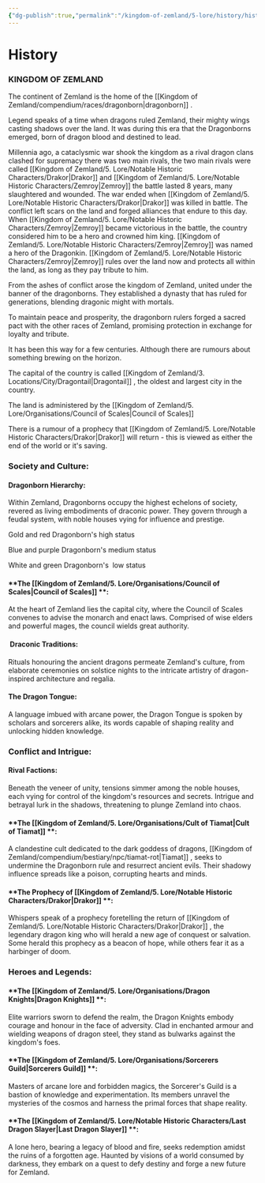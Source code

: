 ```yaml
---
{"dg-publish":true,"permalink":"/kingdom-of-zemland/5-lore/history/history/"}
---
```




# History

### **KINGDOM OF ZEMLAND**

The continent of Zemland is the home of the [[Kingdom of Zemland/compendium/races/dragonborn\|dragonborn]] .

Legend speaks of a time when dragons ruled Zemland, their mighty wings casting shadows over the land. It was during this era that the Dragonborns emerged, born of dragon blood and destined to lead.

Millennia ago, a cataclysmic war shook the kingdom as a rival dragon clans clashed for supremacy there was two main rivals, the two main rivals were called [[Kingdom of Zemland/5. Lore/Notable Historic Characters/Drakor\|Drakor]]  and [[Kingdom of Zemland/5. Lore/Notable Historic Characters/Zemroy\|Zemroy]]  the battle lasted 8 years, many slaughtered and wounded. The war ended when [[Kingdom of Zemland/5. Lore/Notable Historic Characters/Drakor\|Drakor]]  was killed in battle. The conflict left scars on the land and forged alliances that endure to this day. When [[Kingdom of Zemland/5. Lore/Notable Historic Characters/Zemroy\|Zemroy]]  became victorious in the battle, the country considered him to be a hero and crowned him king.  [[Kingdom of Zemland/5. Lore/Notable Historic Characters/Zemroy\|Zemroy]] was named a hero of the Dragonkin.  [[Kingdom of Zemland/5. Lore/Notable Historic Characters/Zemroy\|Zemroy]] rules over the land now and protects all within the land, as long as they pay tribute to him.


From the ashes of conflict arose the kingdom of Zemland, united under the banner of the dragonborns. They established a dynasty that has ruled for generations, blending dragonic might with mortals.

To maintain peace and prosperity, the dragonborn rulers forged a sacred pact with the other races of Zemland, promising protection in exchange for loyalty and tribute.

It has been this way for a few centuries. Although there are rumours about something brewing on the horizon.

The capital of the country is called [[Kingdom of Zemland/3. Locations/City/Dragontail\|Dragontail]] , the oldest and largest city in the country.

The land is administered by the [[Kingdom of Zemland/5. Lore/Organisations/Council of Scales\|Council of Scales]] 

There is a rumour of a prophecy that [[Kingdom of Zemland/5. Lore/Notable Historic Characters/Drakor\|Drakor]] will return - this is viewed as either the end of the world or it's saving.



### **Society and Culture:**

#### **Dragonborn Hierarchy**: 

Within Zemland, Dragonborns occupy the highest echelons of society, revered as living embodiments of draconic power. They govern through a feudal system, with noble houses vying for influence and prestige. 

Gold and red Dragonborn's high status

Blue and purple Dragonborn's medium status

White and green Dragonborn's  low status


#### **The [[Kingdom of Zemland/5. Lore/Organisations/Council of Scales\|Council of Scales]] **: 

At the heart of Zemland lies the capital city, where the Council of Scales convenes to advise the monarch and enact laws. Comprised of wise elders and powerful mages, the council wields great authority.

####  **Draconic Traditions**: 

Rituals honouring the ancient dragons permeate Zemland's culture, from elaborate ceremonies on solstice nights to the intricate artistry of dragon-inspired architecture and regalia.

#### **The Dragon Tongue**: 

A language imbued with arcane power, the Dragon Tongue is spoken by scholars and sorcerers alike, its words capable of shaping reality and unlocking hidden knowledge.


### **Conflict and Intrigue:**

#### **Rival Factions**: 

Beneath the veneer of unity, tensions simmer among the noble houses, each vying for control of the kingdom's resources and secrets. Intrigue and betrayal lurk in the shadows, threatening to plunge Zemland into chaos.

#### **The [[Kingdom of Zemland/5. Lore/Organisations/Cult of Tiamat\|Cult of Tiamat]] **:

A clandestine cult dedicated to the dark goddess of dragons, [[Kingdom of Zemland/compendium/bestiary/npc/tiamat-rot\|Tiamat]]  , seeks to undermine the Dragonborn rule and resurrect ancient evils. Their shadowy influence spreads like a poison, corrupting hearts and minds.

#### **The Prophecy of [[Kingdom of Zemland/5. Lore/Notable Historic Characters/Drakor\|Drakor]] **: 

Whispers speak of a prophecy foretelling the return of [[Kingdom of Zemland/5. Lore/Notable Historic Characters/Drakor\|Drakor]] , the legendary dragon king who will herald a new age of conquest or salvation. Some herald this prophecy as a beacon of hope, while others fear it as a harbinger of doom.

### **Heroes and Legends:**

#### **The [[Kingdom of Zemland/5. Lore/Organisations/Dragon Knights\|Dragon Knights]] **: 

Elite warriors sworn to defend the realm, the Dragon Knights embody courage and honour in the face of adversity. Clad in enchanted armour and wielding weapons of dragon steel, they stand as bulwarks against the kingdom's foes.

#### **The [[Kingdom of Zemland/5. Lore/Organisations/Sorcerers Guild\|Sorcerers Guild]] **: 

Masters of arcane lore and forbidden magics, the Sorcerer's Guild is a bastion of knowledge and experimentation. Its members unravel the mysteries of the cosmos and harness the primal forces that shape reality.

#### **The [[Kingdom of Zemland/5. Lore/Notable Historic Characters/Last Dragon Slayer\|Last Dragon Slayer]] **: 

A lone hero, bearing a legacy of blood and fire, seeks redemption amidst the ruins of a forgotten age. Haunted by visions of a world consumed by darkness, they embark on a quest to defy destiny and forge a new future for Zemland.